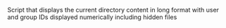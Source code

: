 Script that displays the current directory content in long format with user and group IDs displayed numerically including hidden files
